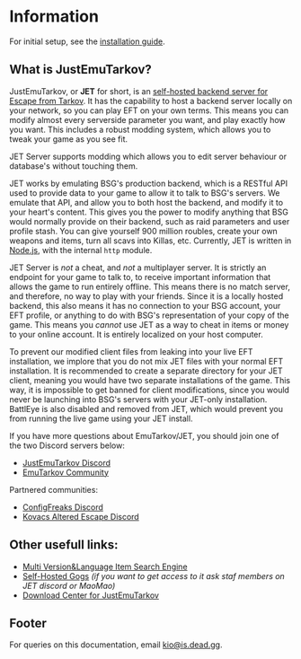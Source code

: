 # Information

For initial setup, see the [installation guide](installation.md).

## What is JustEmuTarkov?

JustEmuTarkov, or **JET** for short, is an [self-hosted backend server for Escape from Tarkov](https://justemutarkov.eu/). It has the capability to host a backend server locally on your network, so you can play EFT on your own terms. This means you can modify almost every serverside parameter you want, and play exactly how you want. This includes a robust modding system, which allows you to tweak your game as you see fit.

JET Server supports modding which allows you to edit server behaviour or database's without touching them.

JET works by emulating BSG's production backend, which is a RESTful API used to provide data to your game to allow it to talk to BSG's servers. We emulate that API, and allow you to both host the backend, and modify it to your heart's content. This gives you the power to modify anything that BSG would normally provide on their backend, such as raid parameters and user profile stash. You can give yourself 900 million roubles, create your own weapons and items, turn all scavs into Killas, etc. Currently, JET is written in [Node.js](https://nodejs.org/), with the internal `http` module.

JET Server is *not* a cheat, and *not* a multiplayer server. It is strictly an endpoint for your game to talk to, to receive important information that allows the game to run entirely offline. This means there is no match server, and therefore, no way to play with your friends. Since it is a locally hosted backend, this also means it has no connection to your BSG account, your EFT profile, or anything to do with BSG's representation of your copy of the game. This means you *cannot* use JET as a way to cheat in items or money to your online account. It is entirely localized on your host computer.

To prevent our modified client files from leaking into your live EFT installation, we implore that you do not mix JET files with your normal EFT installation. It is recommended to create a separate directory for your JET client, meaning you would have two separate installations of the game. This way, it is impossible to get banned for client modifications, since you would never be launching into BSG's servers with your JET-only installation. BattlEye is also disabled and removed from JET, which would prevent you from running the live game using your JET install.

If you have more questions about EmuTarkov/JET, you should join one of the two Discord servers below:

- [JustEmuTarkov Discord](https://discord.gg/T66tGKa)
- [EmuTarkov Community](https://discord.gg/NJANk5gCeN)

Partnered communities:

- [ConfigFreaks Discord](https://discord.gg/CeBQqzB)
- [Kovacs Altered Escape Discord](https://discord.gg/AwvGSFHucw)

## Other usefull links:

- [Multi Version&Language Item Search Engine](https://eft.justemutarkov.eu/)
- [Self-Hosted Gogs](https://git.justemutarkov.eu/) _(if you want to get access to it ask staf members on JET discord or MaoMao)_
- [Download Center for JustEmuTarkov](https://justemutarkov.eu/download)

## Footer

For queries on this documentation, email [kio@is.dead.gg](mailto:kio@is.dead.gg).
